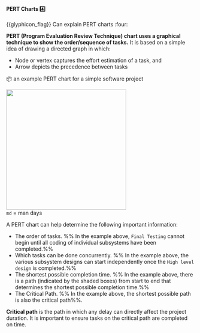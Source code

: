 <div id="title">

#### PERT Charts :four:

</div>
<span id="outcomes">{{glyphicon_flag}} Can explain PERT charts :four:</span>

<div id="body">

**PERT (Program Evaluation Review Technique) chart uses a graphical technique to show the order/sequence of tasks.** It is based on a simple idea of drawing a directed graph in which:

* Node or vertex captures the effort estimation of a task, and
* Arrow depicts the precedence between tasks

<tip-box>

:package: an example PERT chart for a simple software project

<img src="{{baseUrl}}/projectPlanning/pertCharts/images/pert.jpg" height="320" /><br>
`md` = man days

</tip-box>

A PERT chart can help determine the following important information:

* The order of tasks. %%&nbsp;In the example above, `Final Testing` cannot begin until all coding of individual subsystems have been completed.%%
* Which tasks can be done concurrently. %%&nbsp;In the example above, the various subsystem designs can start independently once the `High level design` is completed.%%
* The shortest possible completion time. %%&nbsp;In the example above, there is a path (indicated by the shaded boxes) from start to end that determines the shortest possible completion time.%%
* The Critical Path. %%&nbsp;In the example above, the shortest possible path is also the critical path%%.
 
<tip-box type="definition"> 

**Critical path** is the path in which any delay can directly affect the project duration. It is important to ensure tasks on the critical path are completed on time.

</tip-box>

</div>

<div id="extras">
</div>